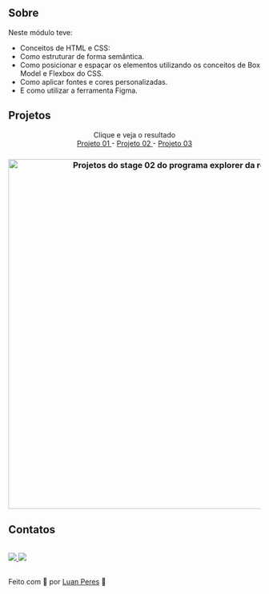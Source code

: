 
## Sobre
  Neste módulo teve:
   - Conceitos de HTML e CSS: <br>
   - Como estruturar de forma semântica.<br>
   - Como posicionar e espaçar os elementos utilizando os conceitos de Box Model e Flexbox do CSS.<br>
   - Como aplicar fontes e cores personalizadas.<br>
   - E como utilizar a ferramenta Figma.
<div>
  <h2> Projetos</h2>
  <p align="center"> Clique e veja o resultado
    <br>
    <a href="https://oluanperes.github.io/rocketseat/explorer/stage-02/projeto-01/index.html" target="_blank"> Projeto 01 </a> -
    <a href="https://oluanperes.github.io/rocketseat/explorer/stage-02/projeto-02/index.html" target="_blank"> Projeto 02 </a> -
    <a href="https://oluanperes.github.io/rocketseat/explorer/stage-02/projeto-03/index.html" target="_blank"> Projeto 03 </a>
  </p>
  <h3 align="center">
    <img width="700px" src="https://i.imgur.com/auc8WIs.gif" alt="Projetos do stage 02 do programa explorer da rocketseat." />
  </h3>
</div>
<div>
  <h2>Contatos</h2>
  <br>
  <a href="https://www.linkedin.com/in/oluanperes/" target="_blank">
    <img src="https://img.shields.io/badge/-LinkedIn-%230077B5?style=for-the-badge&logo=linkedin&logoColor=white" target="_blank"/>
  </a>
  <a href= "mailto:oluanperes@gmail.com" target="_blank">
    <img src="https://img.shields.io/badge/-Gmail-%23333?style=for-the-badge&logo=gmail&logoColor=white" target="_blank"/>
  </a>
</div>

##
Feito com 💜 por [Luan Peres](https://github.com/oluanperes) 👋
